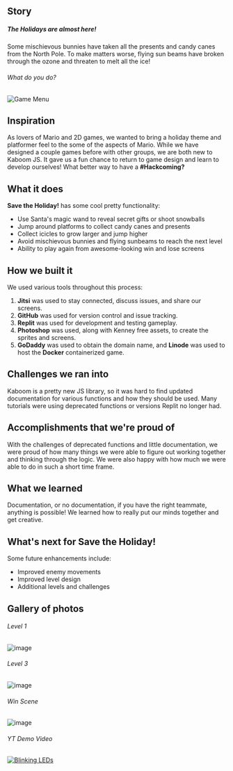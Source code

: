 ## Story
##### The Holidays are almost here!
Some mischievous bunnies have taken all the presents and candy canes from the North Pole. To make matters worse, flying sun beams have broken through the ozone and threaten to melt all the ice!

###### What do you do?
![Game Menu](https://user-images.githubusercontent.com/25125692/144735275-c227882b-ca07-4cab-9689-7fcf19db0b16.PNG)

## Inspiration
As lovers of Mario and 2D games, we wanted to bring a holiday theme and platformer feel to the some of the aspects of Mario. While we have designed a couple games before with other groups, we are both new to Kaboom JS. It gave us a fun chance to return to game design and learn to develop ourselves! What better way to have a **#Hackcoming?** 

## What it does
**Save the Holiday!** has some cool pretty functionality: 
* Use Santa's magic wand to reveal secret gifts or shoot snowballs
* Jump around platforms to collect candy canes and presents
* Collect icicles to grow larger and jump higher
* Avoid mischievous bunnies and flying sunbeams to reach the next level 
* Ability to play again from awesome-looking win and lose screens

## How we built it
We used various tools throughout this process: 
1. **Jitsi** was used to stay connected, discuss issues, and share our screens.
2. **GitHub** was used for version control and issue tracking.
3. **Replit** was used for development and testing gameplay.
4. **Photoshop** was used, along with Kenney free assets, to create the sprites and screens.
5. **GoDaddy** was used to obtain the domain name, and **Linode** was used to host the **Docker** containerized game.

## Challenges we ran into
Kaboom is a pretty new JS library, so it was hard to find updated documentation for various functions and how they should be used. Many tutorials were using deprecated functions or versions Replit no longer had. 

## Accomplishments that we're proud of
With the challenges of deprecated functions and little documentation, we were proud of how many things we were able to figure out working together and thinking through the logic. We were also happy with how much we were able to do in such a short time frame. 

## What we learned
Documentation, or no documentation, if you have the right teammate, anything is possible! We learned how to really put our minds together and get creative. 

## What's next for Save the Holiday!
Some future enhancements include: 
* Improved enemy movements
* Improved level design
* Additional levels and challenges

## Gallery of photos

###### Level 1
![image](https://user-images.githubusercontent.com/10230166/144745180-1649e422-a43e-41a2-a20c-7e856300878f.png)

###### Level 3
![image](https://user-images.githubusercontent.com/10230166/144745205-2ccf3625-fe22-4c20-b0e3-f944115b21b8.png)

###### Win Scene
![image](https://user-images.githubusercontent.com/10230166/144745252-c9388cf6-d4db-4751-9dc4-ff701924e469.png)

###### YT Demo Video

[![Blinking LEDs](http://img.youtube.com/vi/6sjrm4j6EW8/0.jpg)](https://youtu.be/6sjrm4j6EW8)
